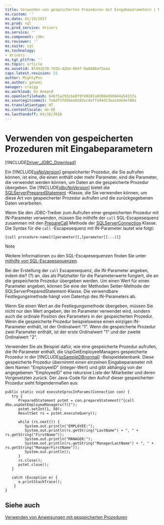 ```yaml
---
title: Verwenden von gespeicherten Prozeduren mit Eingabeparametern | Microsoft Docs
ms.custom: ''
ms.date: 01/19/2017
ms.prod: sql
ms.prod_service: drivers
ms.service: ''
ms.component: jdbc
ms.reviewer: ''
ms.suite: sql
ms.technology:
- drivers
ms.tgt_pltfrm: ''
ms.topic: article
ms.assetid: 8f491b70-7d1b-42bd-964f-9a8b86af5eaa
caps.latest.revision: 21
author: MightyPen
ms.author: genemi
manager: craigg
ms.workload: On Demand
ms.openlocfilehash: 64bf5a293cbe0f9fd9287a03084d66044a54337a
ms.sourcegitcommit: 7a6df3fd5bea9282ecdeffa94d13ea1da6def80a
ms.translationtype: HT
ms.contentlocale: de-DE
ms.lasthandoff: 04/16/2018
---
```

# <a name="using-a-stored-procedure-with-input-parameters"></a>Verwenden von gespeicherten Prozeduren mit Eingabeparametern
[!INCLUDE[Driver_JDBC_Download](../../includes/driver_jdbc_download.md)]

  Ein [!INCLUDE[ssNoVersion](../../includes/ssnoversion_md.md)] gespeicherter Prozedur, die Sie aufrufen können, ist eine, die einen enthält oder mehr Parameter, sind die Parameter, die verwendet werden können, um Daten an die gespeicherte Prozedur übergeben. Die [!INCLUDE[jdbcNoVersion](../../includes/jdbcnoversion_md.md)] bietet die [SQLServerPreparedStatement](../../connect/jdbc/reference/sqlserverpreparedstatement-class.md) -Klasse, die Sie verwenden können, um diese Art von gespeicherter Prozedur aufrufen und die zurückgegebenen Daten verarbeiten.  
  
 Wenn Sie den JDBC-Treiber zum Aufrufen einer gespeicherten Prozedur mit IN-Parameter verwenden, müssen Sie mithilfe der `call` SQL-Escapesequenz zusammen mit den [PrepareCall](../../connect/jdbc/reference/preparecall-method-sqlserverconnection.md) Methode der [SQLServerConnection](../../connect/jdbc/reference/sqlserverconnection-class.md) Klasse. Die Syntax für die `call` -Escapesequenz mit IN-Parameter lautet wie folgt:  
  
 `{call procedure-name[([parameter][,[parameter]]...)]}`  
  
> [!NOTE]  
>  Weitere Informationen zu den SQL-Escapesequenzen finden Sie unter [mithilfe von SQL-Escapesequenzen](../../connect/jdbc/using-sql-escape-sequences.md).  
  
 Bei der Erstellung der `call` Escapesequenz, die IN-Parameter angeben, indem die? (?) an. das als Platzhalter für die Parameterwerte fungiert, die an die gespeicherte Prozedur übergeben werden. Um einen Wert für einen Parameter angeben, können Sie eine der Methoden Setter-Methode der SQLServerPreparedStatement-Klasse. Die verwendbare Festlegungsmethode hängt vom Datentyp des IN-Parameters ab.  
  
 Wenn Sie einen Wert an die Festlegungsmethode übergeben, müssen Sie nicht nur den Wert angeben, der im Parameter verwendet wird, sondern auch die ordinale Position des Parameters in der gespeicherten Prozedur. Wenn die gespeicherte Prozedur beispielsweise einen einzigen IN-Parameter enthält, ist der Ordinalwert "1". Wenn die gespeicherte Prozedur zwei Parameter enthält, ist der erste Ordinalwert "1" und der zweite Ordinalwert "2".  
  
 Verwenden Sie als Beispiel dafür, wie eine gespeicherte Prozedur aufrufen, die IN-Parameter enthält, die UspGetEmployeeManagers gespeicherte Prozedur in der [!INCLUDE[ssSampleDBnormal](../../includes/sssampledbnormal_md.md)] -Beispieldatenbank. Diese gespeicherte Prozedur übernimmt einen einzelnen Eingabeparameter mit dem Namen "EmployeeID" (integer-Wert) und gibt abhängig von der angegebenen "EmployeeID" eine rekursive Liste der Mitarbeiter und deren Vorgesetzten zurück. Der Java-Code für den Aufruf dieser gespeicherten Prozedur sieht folgendermaßen aus:  
  
```  
public static void executeSprocInParams(Connection con) {  
   try {  
      PreparedStatement pstmt = con.prepareStatement("{call dbo.uspGetEmployeeManagers(?)}");  
      pstmt.setInt(1, 50);  
      ResultSet rs = pstmt.executeQuery();  
  
      while (rs.next()) {  
         System.out.println("EMPLOYEE:");  
         System.out.println(rs.getString("LastName") + ", " + rs.getString("FirstName"));  
         System.out.println("MANAGER:");  
         System.out.println(rs.getString("ManagerLastName") + ", " + rs.getString("ManagerFirstName"));  
         System.out.println();  
      }  
      rs.close();  
      pstmt.close();  
   }  
  
   catch (Exception e) {  
      e.printStackTrace();  
    }  
}  
```  
  
## <a name="see-also"></a>Siehe auch  
 [Verwenden von Anweisungen mit gespeicherten Prozeduren](../../connect/jdbc/using-statements-with-stored-procedures.md)  
  
  
